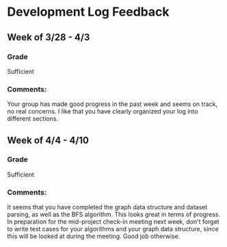 # Development Log Feedback


## Week of 3/28 - 4/3


### Grade
Sufficient

### Comments:
Your group has made good progress in the past week and seems on track, no real concerns. I like that you have clearly organized your log into different sections.


## Week of 4/4 - 4/10


### Grade
Sufficient

### Comments:
It seems that you have completed the graph data structure and dataset parsing, as well as the BFS algorithm. This looks great in terms of progress. In preparation for the mid-project check-in meeting next week, don't forget to write test cases for your algorithms and your graph data structure, since this will be looked at during the meeting. Good job otherwise.
